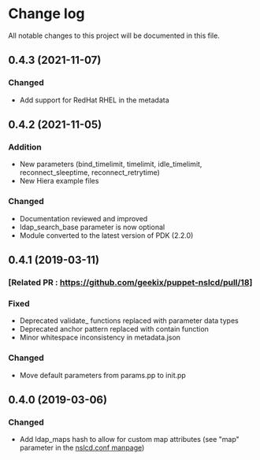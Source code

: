# Change log

All notable changes to this project will be documented in this file.

## 0.4.3 (2021-11-07)

### Changed

- Add support for RedHat RHEL in the metadata

## 0.4.2 (2021-11-05)

### Addition

- New parameters (bind_timelimit, timelimit, idle_timelimit, reconnect_sleeptime, reconnect_retrytime)
- New Hiera example files

### Changed

- Documentation reviewed and improved
- ldap_search_base parameter is now optional
- Module converted to the latest version of PDK (2.2.0)

## 0.4.1 (2019-03-11)

### [Related PR : https://github.com/geekix/puppet-nslcd/pull/18]

### Fixed

- Deprecated validate_ functions replaced with parameter data types
- Deprecated anchor pattern replaced with contain function
- Minor whitespace inconsistency in metadata.json

### Changed

- Move default parameters from params.pp to init.pp

## 0.4.0 (2019-03-06)

### Changed

- Add ldap_maps hash to allow for custom map attributes (see "map" parameter in the [nslcd.conf manpage](https://linux.die.net/man/5/nslcd.conf))
